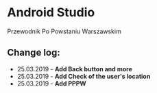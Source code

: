 # Android Studio
Przewodnik Po Powstaniu Warszawskim

## Change log:

* 25.03.2019 - <b>Add Back button and more</b>
* 25.03.2019 - <b>Add Check of the user's location</b>
* 25.03.2019 - <b>Add PPPW</b>